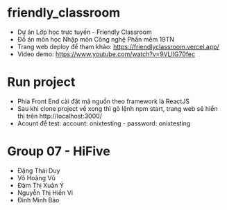 # friendly_classroom
- Dự án Lớp học trực tuyến - Friendly Classroom
- Đồ án môn học Nhập môn Công nghệ Phần mềm 19TN
- Trang web deploy để tham khảo: https://friendlyclassroom.vercel.app/
- Video demo: https://www.youtube.com/watch?v=9VLlIG70fec

# Run project
- Phía Front End cài đặt mã nguồn theo framework là ReactJS
- Sau khi clone project về xong thì gõ lệnh npm start, trang web sẽ hiển thị trên http://localhost:3000/
- Acount để test: account: onixtesting - password: onixtesting

# Group 07 - HiFive
- Đặng Thái Duy 
- Võ Hoàng Vũ
- Đàm Thị Xuân Ý
- Nguyễn Thị Hiền Vi
- Đinh Minh Bảo
